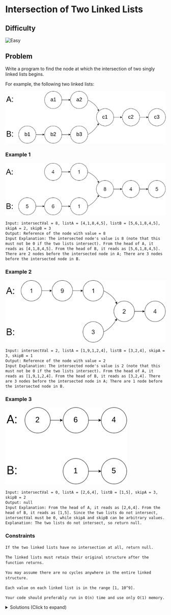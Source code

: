 # Intersection of Two Linked Lists

## Difficulty

![Easy](https://img.shields.io/badge/easy-5cb85c?style=for-the-badge&logoColor=white)

## Problem

Write a program to find the node at which the intersection of two singly linked lists begins.

For example, the following two linked lists:

![Example](./images/example-1.png)

### Example 1

![Example 1](./images/example-2.png)

```
Input: intersectVal = 8, listA = [4,1,8,4,5], listB = [5,6,1,8,4,5], skipA = 2, skipB = 3
Output: Reference of the node with value = 8
Input Explanation: The intersected node's value is 8 (note that this must not be 0 if the two lists intersect). From the head of A, it reads as [4,1,8,4,5]. From the head of B, it reads as [5,6,1,8,4,5]. There are 2 nodes before the intersected node in A; There are 3 nodes before the intersected node in B.
```

### Example 2

![Example 2](./images/example-3.png)

```
Input: intersectVal = 2, listA = [1,9,1,2,4], listB = [3,2,4], skipA = 3, skipB = 1
Output: Reference of the node with value = 2
Input Explanation: The intersected node's value is 2 (note that this must not be 0 if the two lists intersect). From the head of A, it reads as [1,9,1,2,4]. From the head of B, it reads as [3,2,4]. There are 3 nodes before the intersected node in A; There are 1 node before the intersected node in B.
```

### Example 3

![Example 3](./images/example-4.png)

```
Input: intersectVal = 0, listA = [2,6,4], listB = [1,5], skipA = 3, skipB = 2
Output: null
Input Explanation: From the head of A, it reads as [2,6,4]. From the head of B, it reads as [1,5]. Since the two lists do not intersect, intersectVal must be 0, while skipA and skipB can be arbitrary values.
Explanation: The two lists do not intersect, so return null.
```

### Constraints

`If the two linked lists have no intersection at all, return null.`

`The linked lists must retain their original structure after the function returns.`

`You may assume there are no cycles anywhere in the entire linked structure.`

`Each value on each linked list is in the range [1, 10^9].`

`Your code should preferably run in O(n) time and use only O(1) memory.`

<details>
  <summary>Solutions (Click to expand)</summary>

### Explanation

#### Difference In Length

We can separate the combined LinkedList into 3 parts

1. The shared sublist. These are the nodes that both the A list and the B list have in common
2. The A sublist. These are the nodes that are unique to A
3. The B sublist. These are the nodes that are unique to B

If we want the two lists to intersect there must be least one shared node. We will use two pointers to traverse the lists. Our goal is to get both pointers on the same shared node.

![Two Pointers](./images/solution-1.png)

Ideally, if we were to increment both pointers at the same time we would intersect at the first shared node. However if the sublists leading up to the first shared node are not the same length then the pointers will never intersect.
This is because the `A` pointer has to travel `subListA.length` nodes to get to the first shared node and the `B` pointer has to travel `subListB.length` node to get to the first shared node.
if `subListA.length < subListB.length` then the `A` pointer will always be `subListB.length - subListA.length` ahead of the `B` pointer when both are in the shared sublist.

If we want both pointers to intersect at the first shared node then we have to make `subListA.length == subListB.length`. This would mean starting the `B` pointer `subListB.length - subListA.length` ahead of `headB`. This would effectively cause both pointers to travel the same number of nodes before intersecting at the first shared node.

Before we can do this we need to know that length of the `A` list and the `B` list. If we have `aList.length` and `bList.length` then we can find the number of node that the `A` pointer needs to travel to get its head start.

We also do the same without calculating the difference in length. If we move the `A` pointer `bList.length` nodes where we overflow `bList.length - aList.length` into the `B` list and we move the `B` pointer `bList.length` nodes where we overflow into the beginning of the `A` list, we would eventually reach a point where the both pointers are `n` nodes from the first shared node

![Two Pointers Overflow](./images/solution-2.png)

From there on we would advance both pointers until they both intersect.

![Intersect](./images/solution-3.png)

Time: `O(N + M)` Where `N` and `M` are the lengths of both lists

Space: `O(1)`

- [JavaScript](./intersection-of-two-linked-lists.js)
- [TypeScript](./intersection-of-two-linked-lists.ts)
- [Java](./intersection-of-two-linked-lists.java)
- [Go](./intersection-of-two-linked-lists.go)

</details>
